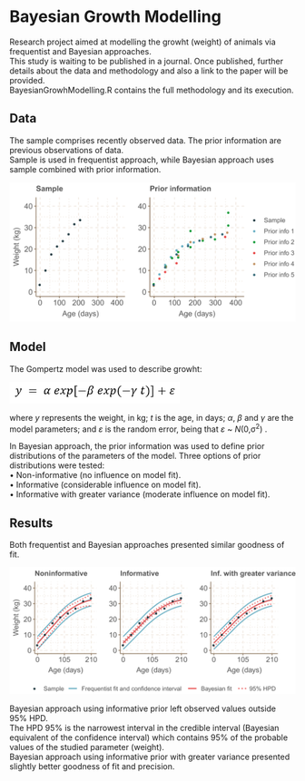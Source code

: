 # Bayesian Growth Modelling
Research project aimed at modelling the growht (weight) of animals via frequentist and Bayesian approaches.\
This study is waiting to be published in a journal. Once published, further details about the data and methodology and also a link to the paper will be provided.\
BayesianGrowhModelling.R contains the full methodology and its execution.

## Data
The sample comprises recently observed data. The prior information are previous observations of data.\
Sample is used in frequentist approach, while Bayesian approach uses sample combined with prior information.

<img src="./Images/fig1.png" width="600">

## Model
The Gompertz model was used to describe growht:

<img src="./Images/gompertz.png" width="300">

where *y* represents the weight, in kg; *t* is the age, in days; *α*, *β* and *γ* are the model parameters; and *ε* is the random error, being that *ε* ~ *N*(0,σ<sup>2</sup>) .

In Bayesian approach, the prior information was used to define prior distributions of the parameters of the model.
Three options of prior distributions were tested:\
• Non-informative (no influence on model fit).\
• Informative (considerable influence on model fit).\
• Informative with greater variance (moderate influence on model fit).

## Results
Both frequentist and Bayesian approaches presented similar goodness of fit.

<img src="./Images/results.png" width="680">

Bayesian approach using informative prior left observed values outside 95% HPD.\
The HPD 95% is the narrowest interval in the credible interval (Bayesian equivalent of the confidence interval) which contains 95% of the probable values of the studied parameter (weight).\
Bayesian approach using informative prior with greater variance presented slightly better goodness of fit and precision.

